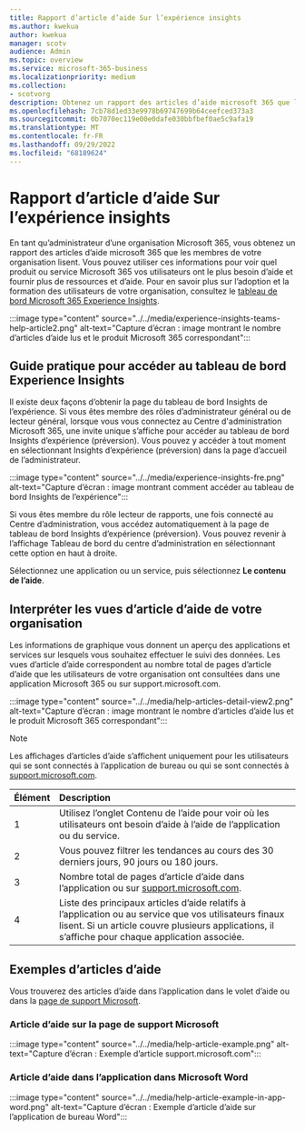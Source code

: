 ```yaml
---
title: Rapport d’article d’aide Sur l’expérience insights
ms.author: kwekua
author: kwekua
manager: scotv
audience: Admin
ms.topic: overview
ms.service: microsoft-365-business
ms.localizationpriority: medium
ms.collection:
- scotvorg
description: Obtenez un rapport des articles d’aide microsoft 365 que les membres de votre organisation lisent.
ms.openlocfilehash: 7cb78d1ed33e9978b69747699b64ceefced373a3
ms.sourcegitcommit: 0b7070ec119e00e0dafe030bbfbef0ae5c9afa19
ms.translationtype: MT
ms.contentlocale: fr-FR
ms.lasthandoff: 09/29/2022
ms.locfileid: "68189624"
---
```

# <a name="experience-insights-help-article-report"></a>Rapport d’article d’aide Sur l’expérience insights

En tant qu’administrateur d’une organisation Microsoft 365, vous obtenez un rapport des articles d’aide microsoft 365 que les membres de votre organisation lisent. Vous pouvez utiliser ces informations pour voir quel produit ou service Microsoft 365 vos utilisateurs ont le plus besoin d’aide et fournir plus de ressources et d’aide. Pour en savoir plus sur l’adoption et la formation des utilisateurs de votre organisation, consultez le [tableau de bord Microsoft 365 Experience Insights](experience-insights-dashboard.md).

:::image type="content" source="../../media/experience-insights-teams-help-article2.png" alt-text="Capture d’écran : image montrant le nombre d’articles d’aide lus et le produit Microsoft 365 correspondant":::

## <a name="how-to-get-to-the-experience-insights-dashboard"></a>Guide pratique pour accéder au tableau de bord Experience Insights

Il existe deux façons d’obtenir la page du tableau de bord Insights de l’expérience. Si vous êtes membre des rôles d’administrateur général ou de lecteur général, lorsque vous vous connectez au Centre d'administration Microsoft 365, une invite unique s’affiche pour accéder au tableau de bord Insights d’expérience (préversion). Vous pouvez y accéder à tout moment en sélectionnant Insights d’expérience (préversion) dans la page d’accueil de l’administrateur.

:::image type="content" source="../../media/experience-insights-fre.png" alt-text="Capture d’écran : image montrant comment accéder au tableau de bord Insights de l’expérience":::

Si vous êtes membre du rôle lecteur de rapports, une fois connecté au Centre d’administration, vous accédez automatiquement à la page de tableau de bord Insights d’expérience (préversion). Vous pouvez revenir à l’affichage Tableau de bord du centre d’administration en sélectionnant cette option en haut à droite.

Sélectionnez une application ou un service, puis sélectionnez **Le contenu de l’aide**.

## <a name="interpret-your-organizations-help-article-views"></a>Interpréter les vues d’article d’aide de votre organisation

Les informations de graphique vous donnent un aperçu des applications et services sur lesquels vous souhaitez effectuer le suivi des données. Les vues d’article d’aide correspondent au nombre total de pages d’article d’aide que les utilisateurs de votre organisation ont consultées dans une application Microsoft 365 ou sur support.microsoft.com.

:::image type="content" source="../../media/help-articles-detail-view2.png" alt-text="Capture d’écran : image montrant le nombre d’articles d’aide lus et le produit Microsoft 365 correspondant":::

> [!NOTE]
> Les affichages d’articles d’aide s’affichent uniquement pour les utilisateurs qui se sont connectés à l’application de bureau ou qui se sont connectés à [support.microsoft.com](https://support.microsoft.com).

|Élément|Description|
|:-----|:-----|
|1 |Utilisez l’onglet Contenu de l’aide pour voir où les utilisateurs ont besoin d’aide à l’aide de l’application ou du service. |
|2 |Vous pouvez filtrer les tendances au cours des 30 derniers jours, 90 jours ou 180 jours. |
|3 |Nombre total de pages d’article d’aide dans l’application ou sur [support.microsoft.com](https://support.microsoft.com). |
|4 |Liste des principaux articles d’aide relatifs à l’application ou au service que vos utilisateurs finaux lisent. Si un article couvre plusieurs applications, il s’affiche pour chaque application associée. |

## <a name="examples-of-help-articles"></a>Exemples d’articles d’aide

Vous trouverez des articles d’aide dans l’application dans le volet d’aide ou dans la [page de support Microsoft](https://support.microsoft.com/).

### <a name="help-article-on-microsoft-support-page"></a>Article d’aide sur la page de support Microsoft

:::image type="content" source="../../media/help-article-example.png" alt-text="Capture d’écran : Exemple d’article support.microsoft.com":::

### <a name="in-app-help-article-in-microsoft-word"></a>Article d’aide dans l’application dans Microsoft Word

:::image type="content" source="../../media/help-article-example-in-app-word.png" alt-text="Capture d’écran : Exemple d’article d’aide sur l’application de bureau Word":::
